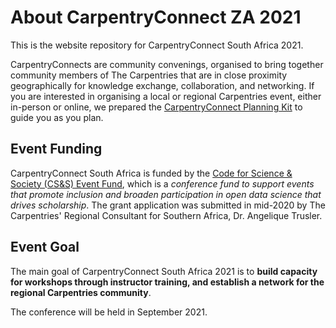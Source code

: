 # About CarpentryConnect ZA 2021

This is the website repository for CarpentryConnect South Africa 2021.  

CarpentryConnects are community convenings, organised to bring together community members of The Carpentries that are in close proximity geographically for knowledge exchange, collaboration, and networking. If you are interested in organising a local or regional Carpentries event, either in-person or online, we prepared the [CarpentryConnect Planning Kit](https://carpentryconnect.org) to guide you as you plan.

## Event Funding

CarpentryConnect South Africa is funded by the [Code for Science & Society (CS&S) Event Fund](https://eventfund.codeforscience.org), which is a _conference fund to support events that promote inclusion and broaden participation in open data science that drives scholarship_. The grant application was submitted in mid-2020 by The Carpentries' Regional Consultant for Southern Africa, Dr. Angelique Trusler.  

## Event Goal

The main goal of CarpentryConnect South Africa 2021 is to **build capacity for workshops through instructor training, and establish a network for the regional Carpentries community**. 

The conference will be held in September 2021. 

